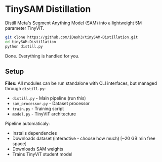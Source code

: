 # TinySAM Distillation

Distill Meta's Segment Anything Model (SAM) into a lightweight 5M parameter TinyViT.

```bash
git clone https://github.com/iDash3/tinySAM-Distillation.git
cd tinySAM-Distillation
python distill.py
```

Done. Everything is handled for you.

## Setup

**Files:** All modules can be run standalone with CLI interfaces, but managed through `distill.py`:

- `distill.py` - Main pipeline (run this)
- `sam_processor.py` - Dataset processor
- `train.py` - Training script
- `model.py` - TinyViT architecture

Pipeline automaticaly:

- Installs dependencies
- Downloads dataset (interactive - choose how much) [~20 GB min free space]
- Downloads SAM weights
- Trains TinyViT student model
